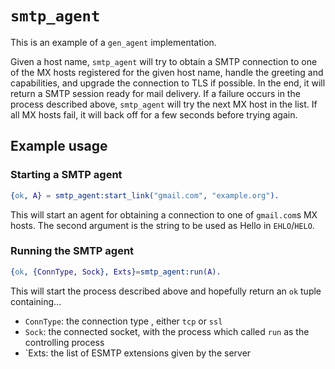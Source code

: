 # `smtp_agent`

This is an example of a `gen_agent` implementation.

Given a host name, `smtp_agent` will try to obtain a SMTP connection to one of the MX hosts registered for the given host name, handle the greeting and capabilities, and upgrade the connection to TLS if possible. In the end, it will return a SMTP session ready for mail delivery.
If a failure occurs in the process described above, `smtp_agent` will try the next MX host in the list. If all MX hosts fail, it will back off for a few seconds before trying again.

## Example usage

### Starting a SMTP agent

```erlang
{ok, A} = smtp_agent:start_link("gmail.com", "example.org").
```
This will start an agent for obtaining a connection to one of `gmail.com`s MX hosts. The second argument is the string to be used as Hello in `EHLO`/`HELO`.

### Running the SMTP agent

```erlang
{ok, {ConnType, Sock}, Exts}=smtp_agent:run(A).
```

This will start the process described above and hopefully return an `ok` tuple containing...
*  `ConnType`: the connection type , either `tcp` or `ssl`
* `Sock`: the connected socket, with the process which called `run` as the controlling process
* `Exts: the list of ESMTP extensions given by the server
